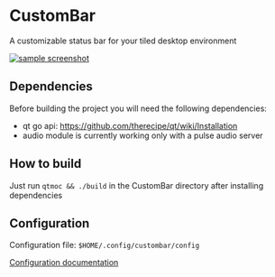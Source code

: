 # CustomBar

A customizable status bar for your tiled desktop environment

[![sample screenshot](https://i.imgur.com/5o7T9s0.png)](https://i.imgur.com/5o7T9s0.png)

## Dependencies

Before building the project you will need the following dependencies:
- qt go api: https://github.com/therecipe/qt/wiki/Installation
- audio module is currently working only with a pulse audio server

## How to build

Just run `qtmoc && ./build` in the CustomBar directory after installing dependencies

## Configuration

Configuration file: `$HOME/.config/custombar/config`

[Configuration documentation](https://github.com/Grivel-l/CustomBar/wiki)
